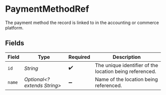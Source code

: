 # PaymentMethodRef

The payment method the record is linked to in the accounting or commerce platform.


## Fields

| Field                                                   | Type                                                    | Required                                                | Description                                             |
| ------------------------------------------------------- | ------------------------------------------------------- | ------------------------------------------------------- | ------------------------------------------------------- |
| `id`                                                    | *String*                                                | :heavy_check_mark:                                      | The unique identifier of the location being referenced. |
| `name`                                                  | *Optional<? extends String>*                            | :heavy_minus_sign:                                      | Name of the location being referenced.                  |
